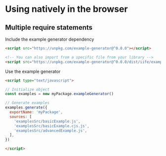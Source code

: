 # Using natively in the browser

## Multiple require statements

Include the example generator dependency

```html
<script src="https://unpkg.com/example-generator@^0.0.0"></script>

<!-- You can also import from a specific file from your library -->
<script src="https://unpkg.com/example-generator@^0.0.0/dist/iife/exampleGenerator.js"></script>
```

Use the example generator

```html
<script type="text/javascript">

// Initialize object
const examples = new myPackage.exampleGenerator()

// Generate examples
examples.generate({
  exportName: 'myPackage',
  sources: [
    'examplesSrc/basicExample.js',
    'examplesSrc/basicExample.cjs.js',
    'examplesSrc/advancedExample.js',
  ],
})

</script>
```
